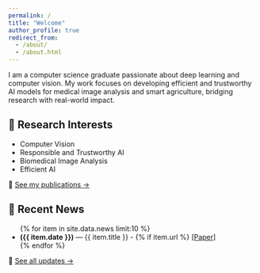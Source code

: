 ```yaml
---
permalink: /
title: "Welcome"
author_profile: true
redirect_from: 
  - /about/
  - /about.html
---
```


I am a computer science graduate passionate about deep learning and computer vision. My work focuses on developing efficient and trustworthy AI models for medical image analysis and smart agriculture, bridging research with real-world impact.


## 🔬 Research Interests
- Computer Vision
- Responsible and Trustworthy AI
- Biomedical Image Analysis
- Efficient AI

🔗 [See my publications →](/publications/)

## 📢 Recent News  
<ul class="news-container">
  {% for item in site.data.news limit:10 %}
    <li class="news-item">
      <b>({{ item.date }})</b> — {{ item.title }} - {% if item.url %} <a href="{{item.url}}" target="_blank">[Paper]</a>
    </li>
  {% endfor %}
</ul>

🔗 [See all updates →](/news/)


